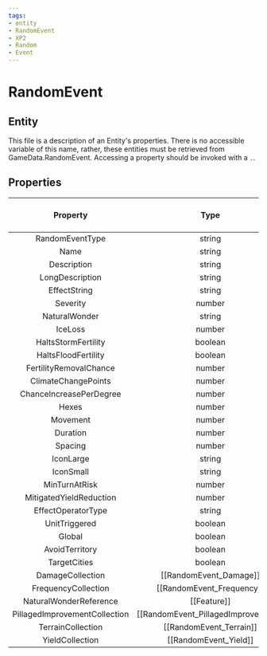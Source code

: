 ```yaml
---
tags:
- entity
- RandomEvent
- XP2
- Random
- Event
---
```

# RandomEvent
## Entity
This file is a description of an Entity's properties. There is no accessible variable of this name, rather, these entities must be retrieved from GameData.RandomEvent. Accessing a property should be invoked with a `.`.
## Properties
|	Property	|	Type	|	Collection Of Type?	|	May Be Nil?	|	Default	|	References	|	Key	|	Notes	|
|	:-:	|	:-:	|	:-:	|	:-:	|	:-:	|	:-:	|	:-:	|	-:	|
|	RandomEventType	|	string	|		|		|		|		|	✓	|	|
|	Name	|	string	|		|		|		|		|		|	|
|	Description	|	string	|		|		|		|		|		|	|
|	LongDescription	|	string	|		|	✓	|		|		|		|	|
|	EffectString	|	string	|		|	✓	|		|		|		|	|
|	Severity	|	number	|		|		|	-1	|		|		|	|
|	NaturalWonder	|	string	|		|	✓	|		|	[[Feature]].FeatureType	|		|	|
|	IceLoss	|	number	|		|		|	0	|		|		|	|
|	HaltsStormFertility	|	boolean	|		|		|	0	|		|		|	|
|	HaltsFloodFertility	|	boolean	|		|		|	0	|		|		|	|
|	FertilityRemovalChance	|	number	|		|		|	0	|		|		|	|
|	ClimateChangePoints	|	number	|		|		|	0	|		|		|	|
|	ChanceIncreasePerDegree	|	number	|		|		|	0	|		|		|	|
|	Hexes	|	number	|		|		|	0	|		|		|	|
|	Movement	|	number	|		|		|	0	|		|		|	|
|	Duration	|	number	|		|		|	0	|		|		|	|
|	Spacing	|	number	|		|		|	0	|		|		|	|
|	IconLarge	|	string	|		|	✓	|		|		|		|	|
|	IconSmall	|	string	|		|	✓	|		|		|		|	|
|	MinTurnAtRisk	|	number	|		|		|	0	|		|		|	|
|	MitigatedYieldReduction	|	number	|		|		|	0	|		|		|	|
|	EffectOperatorType	|	string	|		|	✓	|		|		|		|	|
|	UnitTriggered	|	boolean	|		|		|	0	|		|		|	|
|	Global	|	boolean	|		|		|	0	|		|		|	|
|	AvoidTerritory	|	boolean	|		|		|	0	|		|		|	|
|	TargetCities	|	boolean	|		|		|	0	|		|		|	|
|	DamageCollection	|	[[RandomEvent_Damage]]	|	✓	|	✓	|		|		|		|	|
|	FrequencyCollection	|	[[RandomEvent_Frequency]]	|	✓	|	✓	|		|		|		|	|
|	NaturalWonderReference	|	[[Feature]]	|		|	✓	|		|		|		|	|
|	PillagedImprovementCollection	|	[[RandomEvent_PillagedImprovement]]	|	✓	|	✓	|		|		|		|	|
|	TerrainCollection	|	[[RandomEvent_Terrain]]	|	✓	|	✓	|		|		|		|	|
|	YieldCollection	|	[[RandomEvent_Yield]]	|	✓	|	✓	|		|		|		|	|
